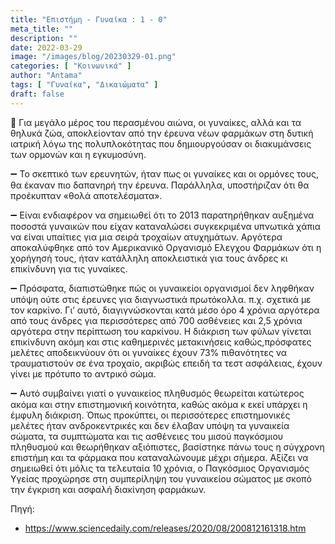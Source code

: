 ```yaml
---
title: "Επιστήμη - Γυναίκα : 1 - 0"
meta_title: ""
description: ""
date: 2022-03-29
image: "/images/blog/20230329-01.png"
categories: [ "Κοινωνικά" ]
author: "Antama"
tags: [ "Γυναίκα", "Δικαιώματα" ]
draft: false
---
```


📍 Για μεγάλο μέρος του περασμένου αιώνα, οι γυναίκες, αλλά και τα θηλυκά ζώα, αποκλείονταν από την έρευνα νέων φαρμάκων
στη δυτική ιατρική λόγω της πολυπλοκότητας που δημιουργούσαν οι διακυμάνσεις των ορμονών και η εγκυμοσύνη.

➖ Το σκεπτικό των ερευνητών, ήταν πως οι γυναίκες και οι ορμόνες τους, θα έκαναν πιο δαπανηρή την έρευνα. Παράλληλα,
υποστήριζαν ότι θα προέκυπταν «θολά αποτελέσματα».

➖ Είναι ενδιαφέρον να σημειωθεί ότι το 2013 παρατηρήθηκαν αυξημένα ποσοστά γυναικών που είχαν καταναλώσει συγκεκριμένα
υπνωτικά χάπια να είναι υπαίτιες για μια σειρά τροχαίων ατυχημάτων. Αργότερα αποκαλύφθηκε από τον Αμερικανικό Οργανισμό
Ελεγχου Φαρμάκων ότι η χορήγησή τους, ήταν κατάλληλη αποκλειστικά για τους άνδρες κι επικίνδυνη για τις γυναίκες.

➖ Πρόσφατα, διαπιστώθηκε πώς οι γυναικείοι οργανισμοί δεν ληφθήκαν υπόψη ούτε στις έρευνες για διαγνωστικά πρωτόκολλα.
π.χ. σχετικά με τον καρκίνο. Γι’ αυτό, διαγιγνώσκονται κατά μέσο όρο 4 χρόνια αργότερα από τους άνδρες για περισσότερες
από 700 ασθένειες και 2,5 χρόνια αργότερα στην περίπτωση του καρκίνου. Η διάκριση των φύλων γίνεται επικίνδυνη ακόμη και
στις καθημερινές μετακινήσεις καθώς,πρόσφατες μελέτες αποδεικνύουν ότι οι γυναίκες έχουν 73% πιθανότητες να
τραυματιστούν σε ένα τροχαίο, ακριβώς επειδή τα τεστ ασφάλειας, έχουν γίνει με πρότυπο το αντρικό σώμα.

➖ Αυτό συμβαίνει γιατί ο γυναικείος πληθυσμός θεωρείται κατώτερος ακόμα και στην επιστημονική κοινότητα, καθώς ακόμα κ
εκεί υπάρχει η έμφυλη διάκριση. Όπως προκύπτει, οι περισσότερες επιστημονικές μελέτες ήταν ανδροκεντρικές και δεν έλαβαν
υπόψη τα γυναικεία σώματα, τα συμπτώματα και τις ασθένειες του μισού παγκόσμιου πληθυσμού και θεωρήθηκαν αξιόπιστες,
βασίστηκε πάνω τους η σύγχρονη επιστήμη και τα φάρμακα που καταναλώνουμε μέχρι σήμερα. Αξίζει να σημειωθεί ότι μόλις τα
τελευταία 10 χρόνια, ο Παγκόσμιος Οργανισμός Υγείας προχώρησε στη συμπερίληψη του γυναικείου σώματος με σκοπό την
έγκριση και ασφαλή διακίνηση φαρμάκων.

Πηγή:

- https://www.sciencedaily.com/releases/2020/08/200812161318.htm
